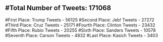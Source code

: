 #Total Number of Tweets: 171068 
---
#First Place: Trump Tweets - 56125
#Second Place: Jeb! Tweets - 27272
#Third Place: Cruz Tweets - 25171
#Fourth Place: Clinton Tweets - 23432
#Fifth Place: Rubio Tweets - 20255
#Sixth Place: Sanders Tweets - 10578
#Seventh Place: Carson Tweets - 4832
#Last Place: Kasich Tweets - 3403
